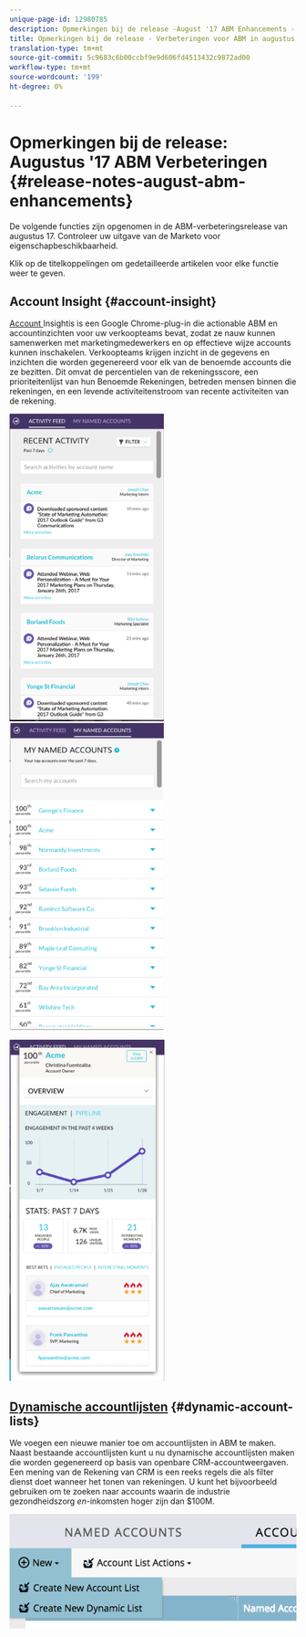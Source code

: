 ```yaml
---
unique-page-id: 12980785
description: Opmerkingen bij de release -August '17 ABM Enhancements - Marketo Docs - Productdocumentatie
title: Opmerkingen bij de release - Verbeteringen voor ABM in augustus '17
translation-type: tm+mt
source-git-commit: 5c9683c6b00ccbf9e9d606fd4513432c9872ad00
workflow-type: tm+mt
source-wordcount: '199'
ht-degree: 0%

---
```



# Opmerkingen bij de release: Augustus &#39;17 ABM Verbeteringen {#release-notes-august-abm-enhancements}

De volgende functies zijn opgenomen in de ABM-verbeteringsrelease van augustus 17. Controleer uw uitgave van de Marketo voor eigenschapbeschikbaarheid.

Klik op de titelkoppelingen om gedetailleerde artikelen voor elke functie weer te geven.

## Account Insight {#account-insight}

[Account ](../../product-docs/account-based-marketing/setup-abm/account-insight-plug-in-overview.md) Insightis is een Google Chrome-plug-in die actionable ABM en accountinzichten voor uw verkoopteams bevat, zodat ze nauw kunnen samenwerken met marketingmedewerkers en op effectieve wijze accounts kunnen inschakelen. Verkoopteams krijgen inzicht in de gegevens en inzichten die worden gegenereerd voor elk van de benoemde accounts die ze bezitten. Dit omvat de percentielen van de rekeningsscore, een prioriteitenlijst van hun Benoemde Rekeningen, betreden mensen binnen die rekeningen, en een levende activiteitenstroom van recente activiteiten van de rekening.

![](assets/image001.png) ![](assets/image002.png)

![](assets/image003.png)

## [Dynamische accountlijsten](../../product-docs/account-based-marketing/target/account-lists.md) {#dynamic-account-lists}

We voegen een nieuwe manier toe om accountlijsten in ABM te maken. Naast bestaande accountlijsten kunt u nu dynamische accountlijsten maken die worden gegenereerd op basis van openbare CRM-accountweergaven. Een mening van de Rekening van CRM is een reeks regels die als filter dienst doet wanneer het tonen van rekeningen. U kunt het bijvoorbeeld gebruiken om te zoeken naar accounts waarin de industrie gezondheidszorg *en*-inkomsten hoger zijn dan $100M.

![](assets/dynamic-account-list-menu-5b14-5d-copy.png)

